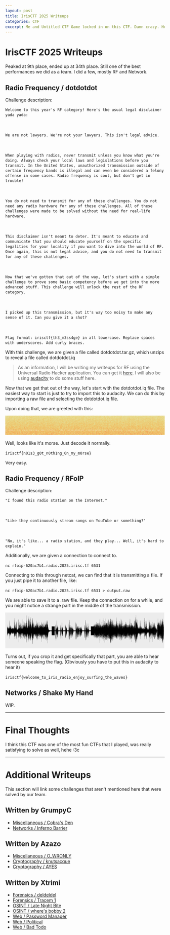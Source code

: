 ```yaml
---
layout: post
title: IrisCTF 2025 Writeups
categories: CTF
excerpt: Me and Untitled CTF Game locked in on this CTF. Damn crazy. Here's some writeups for the challenges I solved.
---
```


<h1>
    IrisCTF 2025 Writeups
</h1>

Peaked at 9th place, ended up at 34th place. Still one of the best performances we did as a team. I did a few, mostly RF and Network.

<h2>
    Radio Frequency / dotdotdot
</h2>

Challenge description:

```
Welcome to this year's RF category! Here's the usual legal disclaimer yada yada:

 

We are not lawyers. We're not your lawyers. This isn't legal advice.

 

When playing with radios, never transmit unless you know what you're doing. Always check your local laws and legislations before you transmit. In the United States, unauthorized transmission outside of certain frequency bands is illegal and can even be considered a felony offense in some cases. Radio frequency is cool, but don't get in trouble!

 

You do not need to transmit for any of these challenges. You do not need any radio hardware for any of these challenges. All of these challenges were made to be solved without the need for real-life hardware.

 

This disclaimer isn't meant to deter. It's meant to educate and communicate that you should educate yourself on the specific legalities for your locality if you want to dive into the world of RF. Once again, this is not legal advice, and you do not need to transmit for any of these challenges.

 

Now that we've gotten that out of the way, let's start with a simple challenge to prove some basic competency before we get into the more advanced stuff. This challenge will unlock the rest of the RF category.

 

I picked up this transmission, but it's way too noisy to make any sense of it. Can you give it a shot?

 

Flag format: irisctf{th3_m3ss4ge} in all lowercase. Replace spaces with underscores. Add curly braces.
```

With this challenge, we are given a file called dotdotdot.tar.gz, which unzips to reveal a file called dotdotdot.iq

> As an information, I will be writing my writeups for RF using the Universal Radio Hacker application. You can get it [here](https://github.com/jopohl/urh). I will also be using [audacity](https://www.audacityteam.org/) to do some stuff here.

Now that we get that out of the way, let's start with the dotdotdot.iq file. The easiest way to start is just to try to import this to audacity. We can do this by importing a raw file and selecting the dotdotdot.iq file.

Upon doing that, we are greeted with this:

![Morse](/images/blogimages/morsmorse.png)

Well, looks like it's morse. Just decode it normally.

`irisctf{n01s3_g0t_n0th1ng_0n_my_m0rse}`

Very easy.


<h2>
    Radio Frequency / RFoIP
</h2>

Challenge description:

```
"I found this radio station on the Internet."

 

"Like they continuously stream songs on YouTube or something?"

 

"No, it's like... a radio station, and they play... Well, it's hard to explain."
```

Additionally, we are given a connection to connect to.

`nc rfoip-620ac7b1.radio.2025.irisc.tf 6531`

Connecting to this through netcat, we can find that it is transmitting a file. If you just pipe it to another file, like:

`nc rfoip-620ac7b1.radio.2025.irisc.tf 6531 > output.raw`

We are able to save it to a .raw file. Keep the connection on for a while, and you might notice a strange part in the middle of the transmission.

![Looks like something odd](/images/blogimages/weirdsounds.png)

Turns out, if you crop it and get specifically that part, you are able to hear someone speaking the flag.
(Obviously you have to put this in audacity to hear it)

`irisctf{welcome_to_iris_radio_enjoy_surfing_the_waves}`

<h2>
    Networks / Shake My Hand
</h2>

WIP.

___

<h1>Final Thoughts</h1>

I think this CTF was one of the most fun CTFs that I played, was really satisfying to solve as well, hehe :3c

---

<h1>Additional Writeups</h1>

This section will link some challenges that aren't mentioned here that were solved by our team.

<h2>
Written by GrumpyC
</h2>

- [Miscellaneous / Cobra's Den](https://hackmd.io/@GrumpyC/H1ZVC3uI1x)
- [Networks / Inferno Barrier](https://hackmd.io/@GrumpyC/BkP9XGFLke)

    
<h2>
Written by Azazo
</h2>

- [Miscellaneous / O_WRONLY](https://azazazo.github.io/posts/irisctf25/#misc---o_wronly)
- [Cryptography / knutsacque](https://azazazo.github.io/posts/irisctf25/#crypto---knutsacque)
- [Cryptography / AYES](https://azazazo.github.io/posts/irisctf25/#crypto---ayes)

<h2>
Written by Xtrimi
</h2>

- [Forensics / deldeldel](https://xtrimi.github.io/posts/iris25/#deldeldel-50)
- [Forensics / Tracem 1](https://xtrimi.github.io/posts/iris25/#tracem-1-152)
- [OSINT / Late Night Bite](https://xtrimi.github.io/posts/iris25/#late-night-bite-50)
- [OSINT / where's bobby 2](https://xtrimi.github.io/posts/iris25/#wheres-bobby-2-50)
- [Web / Password Manager](https://xtrimi.github.io/posts/iris25/#password-manager-50)
- [Web / Political](https://xtrimi.github.io/posts/iris25/#political-50)
- [Web / Bad Todo](https://xtrimi.github.io/posts/iris25/#bad-todo-247)